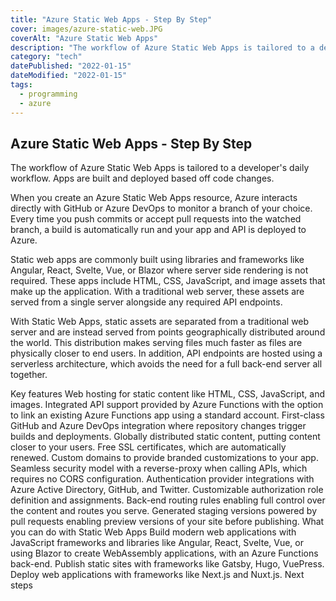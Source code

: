 ```yaml
---
title: "Azure Static Web Apps - Step By Step"
cover: images/azure-static-web.JPG
coverAlt: "Azure Static Web Apps"
description: "The workflow of Azure Static Web Apps is tailored to a developer's daily workflow. Apps are built and deployed based off code changes."
category: "tech"
datePublished: "2022-01-15"
dateModified: "2022-01-15"
tags:
  - programming
  - azure
---
```



## Azure Static Web Apps - Step By Step
 The workflow of Azure Static Web Apps is tailored to a developer's daily workflow. Apps are built and deployed based off code changes.

When you create an Azure Static Web Apps resource, Azure interacts directly with GitHub or Azure DevOps to monitor a branch of your choice. Every time you push commits or accept pull requests into the watched branch, a build is automatically run and your app and API is deployed to Azure.

Static web apps are commonly built using libraries and frameworks like Angular, React, Svelte, Vue, or Blazor where server side rendering is not required. These apps include HTML, CSS, JavaScript, and image assets that make up the application. With a traditional web server, these assets are served from a single server alongside any required API endpoints.

With Static Web Apps, static assets are separated from a traditional web server and are instead served from points geographically distributed around the world. This distribution makes serving files much faster as files are physically closer to end users. In addition, API endpoints are hosted using a serverless architecture, which avoids the need for a full back-end server all together.

Key features
Web hosting for static content like HTML, CSS, JavaScript, and images.
Integrated API support provided by Azure Functions with the option to link an existing Azure Functions app using a standard account.
First-class GitHub and Azure DevOps integration where repository changes trigger builds and deployments.
Globally distributed static content, putting content closer to your users.
Free SSL certificates, which are automatically renewed.
Custom domains to provide branded customizations to your app.
Seamless security model with a reverse-proxy when calling APIs, which requires no CORS configuration.
Authentication provider integrations with Azure Active Directory, GitHub, and Twitter.
Customizable authorization role definition and assignments.
Back-end routing rules enabling full control over the content and routes you serve.
Generated staging versions powered by pull requests enabling preview versions of your site before publishing.
What you can do with Static Web Apps
Build modern web applications with JavaScript frameworks and libraries like Angular, React, Svelte, Vue, or using Blazor to create WebAssembly applications, with an Azure Functions back-end.
Publish static sites with frameworks like Gatsby, Hugo, VuePress.
Deploy web applications with frameworks like Next.js and Nuxt.js.
Next steps